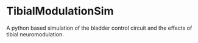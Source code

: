# TibialModulationSim
A python based simulation of the bladder control circuit and the effects of tibial neuromodulation.
